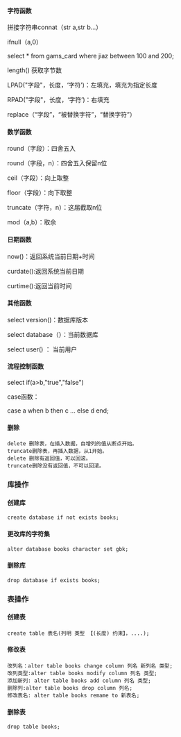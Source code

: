 #### 字符函数

拼接字符串connat（str a,str b...）

ifnull（a,0）

select * from gams_card where jiaz between 100 and 200;



length() 获取字节数



LPAD("字段"，长度，‘字符’)：左填充，填充为指定长度



RPAD("字段"，长度，‘字符’)：右填充



replace（“字段”，“被替换字符”，“替换字符”）



#### 数学函数

round（字段）：四舍五入

round（字段，n）：四舍五入保留n位

ceil（字段）：向上取整

floor（字段）：向下取整

truncate（字符，n）：这届截取n位

mod（a,b）：取余

#### 日期函数

now()：返回系统当前日期+时间

curdate():返回系统当前日期

curtime():返回当前时间

#### 其他函数

select version()：数据库版本

select database（）：当前数据库

select user() ： 当前用户

#### 流程控制函数

select if(a>b,"true","false")

case函数：

case a when b then c ... else d end;

#### 删除

```
delete 删除表，在插入数据，自增列的值从断点开始。
truncate删除表，再插入数据，从1开始。
delete 删除有返回值，可以回滚。
truncate删除没有返回值，不可以回滚。
```

### 库操作

#### 创建库

```
create database if not exists books;
```

#### 更改库的字符集

```
alter database books character set gbk;
```

#### 删除库

```
drop database if exists books;
```

### 表操作

#### 创建表

```
create table 表名(列明 类型 【(长度) 约束】，....);
```

#### 修改表

```
改列名：alter table books change column 列名 新列名 类型;
改列类型:alter table books modify column 列名 类型;
添加新列: alter table books add column 列名 类型;
删除列:alter table books drop column 列名;
修改表名: alter table books remame to 新表名;
```

#### 删除表

```
drop table books;
```



